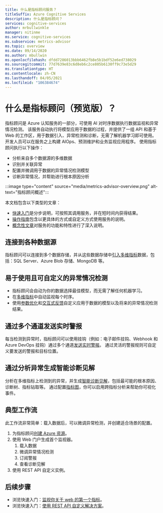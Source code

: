 ```yaml
---
title: 什么是指标顾问服务？
titleSuffix: Azure Cognitive Services
description: 什么是指标顾问？
services: cognitive-services
author: mrbullwinkle
manager: nitinme
ms.service: cognitive-services
ms.subservice: metrics-advisor
ms.topic: overview
ms.date: 09/14/2020
ms.author: mbullwin
ms.openlocfilehash: dfdd7286013bbb6462fb8e5b1bdf52e6ed738029
ms.sourcegitcommit: 77d7639e83c6d8eb6c2ce805b6130ff9c73e5d29
ms.translationtype: HT
ms.contentlocale: zh-CN
ms.lasthandoff: 04/05/2021
ms.locfileid: "106384674"
---
```

# <a name="what-is-metrics-advisor-preview"></a>什么是指标顾问（预览版）？ 

指标顾问是 Azure 认知服务的一部分，可使用 AI 对时序数据执行数据监视和异常情况检测。 该服务自动执行将模型应用于数据的过程，并提供了一组 API 和基于 Web 的工作区，用于数据引入、异常检测和诊断，无需了解机器学习即可使用。 开发人员可以在服务之上构建 AIOps、预测维护和业务监视应用程序。 使用指标顾问执行以下操作：

* 分析来自多个数据源的多维数据
* 识别并关联异常
* 配置并微调用于数据的异常情况检测模型
* 诊断异常情况，并帮助进行根本原因分析

:::image type="content" source="media/metrics-advisor-overview.png" alt-text="指标顾问概述":::

本文档包含以下类型的文章：
* [快速入门](./Quickstarts/web-portal.md)是分步说明，可按照其调用服务，并在短时间内获得结果。 
* [操作指南](./how-tos/onboard-your-data.md)包含以更具体的方式或自定义方式使用服务的说明。
* [概念性文章](glossary.md)对服务的功能和特性进行了深入说明。

## <a name="connect-to-a-variety-of-data-sources"></a>连接到各种数据源

指标顾问可以连接到多个数据存储，并从这些数据存储中[引入多维指标](how-tos/onboard-your-data.md)数据，包括：SQL Server、Azure Blob 存储、MongoDB 等。

## <a name="easy-to-use-and-customizable-anomaly-detection"></a>易于使用且可自定义的异常情况检测

* 指标顾问会自动为你的数据选择最佳模型，而无需了解任何机器学习。
* 在[多维指标](glossary.md#multi-dimensional-metric)中自动监视每个时序。
* 使用[参数优化](how-tos/configure-metrics.md)和[交互式反馈](how-tos/anomaly-feedback.md)自定义应用于数据的模型以及将来的异常情况检测结果。

## <a name="real-time-alerts-through-multiple-channels"></a>通过多个通道发送实时警报

每当检测到异常时，指标顾问可以使用挂钩（例如：电子邮件挂钩、Webhook 和 Azure DevOps 挂钩）通过多个通道[发送实时警报](how-tos/alerts.md)。 通过灵活的警报规则可自定义要发送的警报和目标位置。

## <a name="smart-diagnostic-insights-by-analyzing-anomalies"></a>通过分析异常生成智能诊断见解

分析在多维指标上检测到的异常，并生成[智能诊断见解](how-tos/diagnose-incident.md)，包括最可能的根本原因、诊断树、指标钻取等。 通过配置[指标图](how-tos/metrics-graph.md)，你可以启用跨指标分析来帮助你可视化事件。


## <a name="typical-workflow"></a>典型工作流

此工作流非常简单：载入数据后，可以微调异常检测，并创建适合场景的配置。

1. 为指标顾问[创建 Azure 资源](https://go.microsoft.com/fwlink/?linkid=2142156)。 
2. 使用 Web 门户生成首个监视器。
    1. 载入数据
    2. 微调异常情况检测
    3. 订阅警报
    4. 查看诊断见解
3. 使用 REST API 自定义实例。

## <a name="next-steps"></a>后续步骤

* 浏览快速入门：[监视你关于 web 的第一个指标](quickstarts/web-portal.md)。
* 浏览快速入门：[使用 REST API 自定义解决方案](./quickstarts/rest-api-and-client-library.md)。
